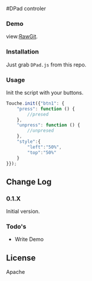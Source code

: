 #DPad controler

### Demo

view:[RawGit](https://rawgit.com/triktron/Mini-Libraries/master/DPadJS/demo/index.html).

### Installation
Just grab `DPad.js` from this repo.

### Usage
Init the script with your buttons.
```js
Touche.init({"btn1": {
    "press": function () {
        //presed
    },
    "unpress": function () {
        //unpresed
    },
    "style":{
        "left":"50%",
        "top":"50%"
    }
}});
```

## Change Log

### 0.1.X

Initial version.

### Todo's
* Write Demo

License
----

Apache